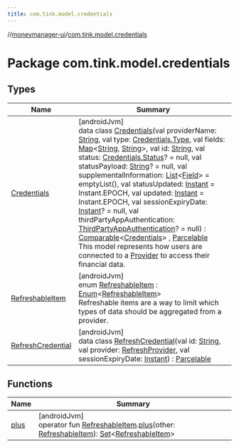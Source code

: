 ```yaml
---
title: com.tink.model.credentials
---
```

//[moneymanager-ui](../../index.html)/[com.tink.model.credentials](index.html)



# Package com.tink.model.credentials



## Types


| Name | Summary |
|---|---|
| [Credentials](-credentials/index.html) | [androidJvm]<br>data class [Credentials](-credentials/index.html)(val providerName: [String](https://kotlinlang.org/api/latest/jvm/stdlib/kotlin/-string/index.html), val type: [Credentials.Type](-credentials/-type/index.html), val fields: [Map](https://kotlinlang.org/api/latest/jvm/stdlib/kotlin.collections/-map/index.html)&lt;[String](https://kotlinlang.org/api/latest/jvm/stdlib/kotlin/-string/index.html), [String](https://kotlinlang.org/api/latest/jvm/stdlib/kotlin/-string/index.html)&gt;, val id: [String](https://kotlinlang.org/api/latest/jvm/stdlib/kotlin/-string/index.html), val status: [Credentials.Status](-credentials/-status/index.html)? = null, val statusPayload: [String](https://kotlinlang.org/api/latest/jvm/stdlib/kotlin/-string/index.html)? = null, val supplementalInformation: [List](https://kotlinlang.org/api/latest/jvm/stdlib/kotlin.collections/-list/index.html)&lt;[Field](../com.tink.model.misc/-field/index.html)&gt; = emptyList(), val statusUpdated: [Instant](https://developer.android.com/reference/kotlin/java/time/Instant.html) = Instant.EPOCH, val updated: [Instant](https://developer.android.com/reference/kotlin/java/time/Instant.html) = Instant.EPOCH, val sessionExpiryDate: [Instant](https://developer.android.com/reference/kotlin/java/time/Instant.html)? = null, val thirdPartyAppAuthentication: [ThirdPartyAppAuthentication](../com.tink.model.authentication/-third-party-app-authentication/index.html)? = null) : [Comparable](https://kotlinlang.org/api/latest/jvm/stdlib/kotlin/-comparable/index.html)&lt;[Credentials](-credentials/index.html)&gt; , [Parcelable](https://developer.android.com/reference/kotlin/android/os/Parcelable.html)<br>This model represents how users are connected to a [Provider](../com.tink.model.provider/-provider/index.html) to access their financial data. |
| [RefreshableItem](-refreshable-item/index.html) | [androidJvm]<br>enum [RefreshableItem](-refreshable-item/index.html) : [Enum](https://kotlinlang.org/api/latest/jvm/stdlib/kotlin/-enum/index.html)&lt;[RefreshableItem](-refreshable-item/index.html)&gt; <br>Refreshable items are a way to limit which types of data should be aggregated from a provider. |
| [RefreshCredential](-refresh-credential/index.html) | [androidJvm]<br>data class [RefreshCredential](-refresh-credential/index.html)(val id: [String](https://kotlinlang.org/api/latest/jvm/stdlib/kotlin/-string/index.html), val provider: [RefreshProvider](../com.tink.model.provider/-refresh-provider/index.html), val sessionExpiryDate: [Instant](https://developer.android.com/reference/kotlin/java/time/Instant.html)) : [Parcelable](https://developer.android.com/reference/kotlin/android/os/Parcelable.html) |


## Functions


| Name | Summary |
|---|---|
| [plus](plus.html) | [androidJvm]<br>operator fun [RefreshableItem](-refreshable-item/index.html).[plus](plus.html)(other: [RefreshableItem](-refreshable-item/index.html)): [Set](https://kotlinlang.org/api/latest/jvm/stdlib/kotlin.collections/-set/index.html)&lt;[RefreshableItem](-refreshable-item/index.html)&gt; |

